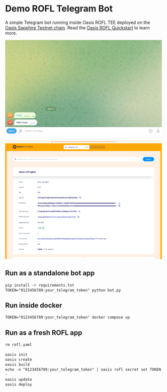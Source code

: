 # Demo ROFL Telegram Bot

A simple Telegram bot running inside Oasis ROFL TEE deployed on the
[Oasis Sapphire Testnet chain]. Read the [Oasis ROFL Quickstart] to learn more.

![Telegram bot](./telegram-bot.png)

![Telegram bot ROFL on Oasis Explorer](./demo-rofl-tgbot-explorer.png)

[Oasis ROFL Quickstart]: https://docs.oasis.io/build/rofl/quickstart
[Oasis Sapphire Testnet chain]: https://explorer.oasis.io/testnet/sapphire/rofl/app/rofl1qpjsc3qplf2szw7w3rpzrpq5rqvzv4q5x5j23msu

## Run as a standalone bot app

```shell
pip install -r requirements.txt
TOKEN="0123456789:your_telegram_token" python bot.py
```

## Run inside docker

```shell
TOKEN="0123456789:your_telegram_token" docker compose up
```

## Run as a fresh ROFL app

```shell
rm rofl.yaml

oasis init
oasis create
oasis build
echo -n "0123456789:your_telegram_token" | oasis rofl secret set TOKEN -
oasis update
oasis deploy
```

